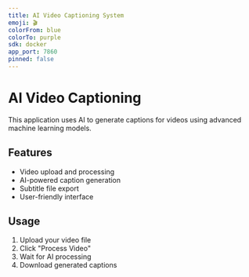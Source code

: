 ```yaml
---
title: AI Video Captioning System
emoji: 🎬
colorFrom: blue
colorTo: purple
sdk: docker
app_port: 7860
pinned: false
---
```



# AI Video Captioning

This application uses AI to generate captions for videos using advanced machine learning models.

## Features
- Video upload and processing
- AI-powered caption generation
- Subtitle file export
- User-friendly interface

## Usage
1. Upload your video file
2. Click "Process Video" 
3. Wait for AI processing
4. Download generated captions
